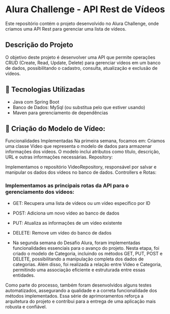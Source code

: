 # Alura Challenge - API Rest de Vídeos
Este repositório contém o projeto desenvolvido no Alura Challenge, onde criamos uma API Rest para gerenciar uma lista de vídeos.

## Descrição do Projeto
O objetivo deste projeto é desenvolver uma API que permite operações CRUD (Create, Read, Update, Delete) para gerenciar vídeos em um banco de dados, possibilitando o cadastro, consulta, atualização e exclusão de vídeos.

## 🚀 Tecnologias Utilizadas
* Java com Spring Boot
* Banco de Dados: MySql (ou substitua pelo que estiver usando)
* Maven para gerenciamento de dependências


## 📜 Criação do Modelo de Vídeo:
Funcionalidades Implementadas
Na primeira semana, focamos em:
Criamos uma classe Video que representa o modelo de dados para armazenar informações dos vídeos.
O modelo inclui atributos como título, descrição, URL e outras informações necessárias.
Repository:

Implementamos o repositório VideoRepository, responsável por salvar e manipular os dados dos vídeos no banco de dados.
Controllers e Rotas:

### Implementamos as principais rotas da API para o gerenciamento dos vídeos:
* GET: Recupera uma lista de vídeos ou um vídeo específico por ID
* POST: Adiciona um novo vídeo ao banco de dados
* PUT: Atualiza as informações de um vídeo existente
* DELETE: Remove um vídeo do banco de dados

* Na segunda semana do Desafio Alura, foram implementadas funcionalidades essenciais para o avanço do projeto. Nesta etapa, foi criado o modelo de Categoria, incluindo os métodos GET, PUT, POST e DELETE, possibilitando a manipulação completa dos dados de categorias. Além disso, foi realizada a relação entre Vídeo e Categoria, permitindo uma associação eficiente e estruturada entre essas entidades.

Como parte do processo, também foram desenvolvidos alguns testes automatizados, assegurando a qualidade e a correta funcionalidade dos métodos implementados. Essa série de aprimoramentos reforça a arquitetura do projeto e contribui para a entrega de uma aplicação mais robusta e confiável.


